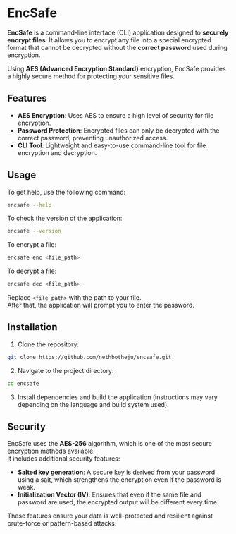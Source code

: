 # EncSafe

**EncSafe** is a command-line interface (CLI) application designed to **securely encrypt files**. It allows you to encrypt any file into a special encrypted format that cannot be decrypted without the **correct password** used during encryption.

Using **AES (Advanced Encryption Standard)** encryption, EncSafe provides a highly secure method for protecting your sensitive files.

## Features

- **AES Encryption**: Uses AES to ensure a high level of security for file encryption.
- **Password Protection**: Encrypted files can only be decrypted with the correct password, preventing unauthorized access.
- **CLI Tool**: Lightweight and easy-to-use command-line tool for file encryption and decryption.

## Usage

To get help, use the following command:

```bash
encsafe --help
```

To check the version of the application:

```bash
encsafe --version
```

To encrypt a file:

```bash
encsafe enc <file_path>
```

To decrypt a file:

```bash
encsafe dec <file_path>
```

Replace `<file_path>` with the path to your file.  
After that, the application will prompt you to enter the password.

## Installation

1. Clone the repository:

```bash
git clone https://github.com/nethbotheju/encsafe.git
```

2. Navigate to the project directory:

```bash
cd encsafe
```

3. Install dependencies and build the application (instructions may vary depending on the language and build system used).

## Security

EncSafe uses the **AES-256** algorithm, which is one of the most secure encryption methods available.  
It includes additional security features:
- **Salted key generation**: A secure key is derived from your password using a salt, which strengthens the encryption even if the password is weak.
- **Initialization Vector (IV)**: Ensures that even if the same file and password are used, the encrypted output will be different every time.

These features ensure your data is well-protected and resilient against brute-force or pattern-based attacks.
